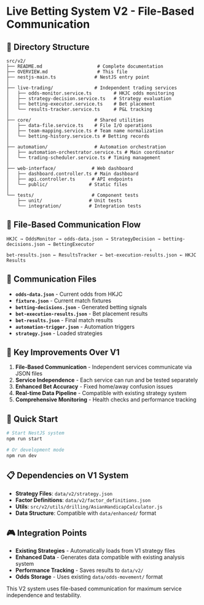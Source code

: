 # Live Betting System V2 - File-Based Communication

## 📁 Directory Structure

```
src/v2/
├── README.md                    # Complete documentation
├── OVERVIEW.md                  # This file
├── nestjs-main.ts              # NestJS entry point
│
├── live-trading/               # Independent trading services
│   ├── odds-monitor.service.ts        # HKJC odds monitoring
│   ├── strategy-decision.service.ts   # Strategy evaluation
│   ├── betting-executor.service.ts    # Bet placement
│   └── results-tracker.service.ts     # P&L tracking
│
├── core/                       # Shared utilities
│   ├── data-file.service.ts    # File I/O operations
│   ├── team-mapping.service.ts # Team name normalization
│   └── betting-history.service.ts # Betting records
│
├── automation/                 # Automation orchestration
│   ├── automation-orchestrator.service.ts # Main coordinator
│   └── trading-scheduler.service.ts # Timing management
│
├── web-interface/             # Web dashboard
│   ├── dashboard.controller.ts # Main dashboard
│   ├── api.controller.ts      # API endpoints
│   └── public/               # Static files
│
└── tests/                     # Component tests
    ├── unit/                 # Unit tests
    └── integration/          # Integration tests
```

## 🔄 File-Based Communication Flow

```
HKJC → OddsMonitor → odds-data.json → StrategyDecision → betting-decisions.json → BettingExecutor
                                                    ↓
bet-results.json ← ResultsTracker ← bet-execution-results.json ← HKJC Results
```

## 📁 Communication Files

- **`odds-data.json`** - Current odds from HKJC
- **`fixture.json`** - Current match fixtures
- **`betting-decisions.json`** - Generated betting signals
- **`bet-execution-results.json`** - Bet placement results
- **`bet-results.json`** - Final match results
- **`automation-trigger.json`** - Automation triggers
- **`strategy.json`** - Loaded strategies

## 🎯 Key Improvements Over V1

1. **File-Based Communication** - Independent services communicate via JSON files
2. **Service Independence** - Each service can run and be tested separately
3. **Enhanced Bet Accuracy** - Fixed home/away confusion issues
4. **Real-time Data Pipeline** - Compatible with existing strategy system
5. **Comprehensive Monitoring** - Health checks and performance tracking

## 🚀 Quick Start

```bash
# Start NestJS system
npm run start

# Or development mode
npm run dev
```

## 📋 Dependencies on V1 System

- **Strategy Files**: `data/v2/strategy.json`
- **Factor Definitions**: `data/v2/factor_definitions.json`
- **Utils**: `src/v2/utils/drilling/AsianHandicapCalculator.js`
- **Data Structure**: Compatible with `data/enhanced/` format

## 🎮 Integration Points

- **Existing Strategies** - Automatically loads from V1 strategy files
- **Enhanced Data** - Generates data compatible with existing analysis system  
- **Performance Tracking** - Saves results to `data/v2/`
- **Odds Storage** - Uses existing `data/odds-movement/` format

This V2 system uses file-based communication for maximum service independence and testability.